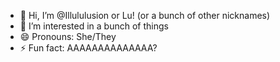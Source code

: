 - 👋 Hi, I’m @Illululusion or Lu! (or a bunch of other nicknames)
- 👀 I’m interested in a bunch of things
- 😄 Pronouns: She/They
- ⚡ Fun fact: AAAAAAAAAAAAAA?

<!---
Illululusion/Illululusion is a ✨ special ✨ repository because its `README.md` (this file) appears on your GitHub profile.
You can click the Preview link to take a look at your changes.
--->
